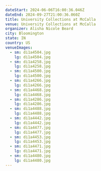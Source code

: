 ```yaml
---
dateStart: 2024-06-06T16:00:36.046Z
dateEnd: 2024-09-27T21:00:36.060Z
title: University Collections at McCalla
venue: University Collections at McCalla
organizer: Alisha Nicole Beard
city: Bloomington
state: IN
country: US
venueImages:
  - sm: di1a4504.jpg
    lg: di1a4504.jpg
  - sm: di1a4258.jpg
    lg: di1a4258.jpg
  - sm: di1a4500.jpg
    lg: di1a4500.jpg
  - sm: di1a4266.jpg
    lg: di1a4266.jpg
  - sm: di1a4468.jpg
    lg: di1a4468.jpg
  - sm: di1a4286.jpg
    lg: di1a4286.jpg
  - sm: di1a4488.jpg
    lg: di1a4488.jpg
  - sm: di1a4442.jpg
    lg: di1a4442.jpg
  - sm: di1a4477.jpg
    lg: di1a4477.jpg
  - sm: di1a4453.jpg
    lg: di1a4453.jpg
  - sm: di1a4471.jpg
    lg: di1a4471.jpg
  - sm: di1a4480.jpg
    lg: di1a4480.jpg
---
```

